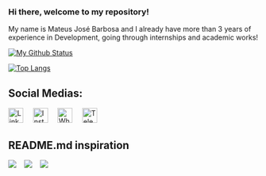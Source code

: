 ### Hi there, welcome to my repository!

My name is Mateus José Barbosa and I already have more than 3 years of experience in Development, going through internships and academic works!

[![My Github Status](https://github-readme-stats.vercel.app/api?username=mateusjbarbosa&count_private=true&show_icons=true&theme=tokyonight)](https://github.com/mateusjbarbosa)

[![Top Langs](https://github-readme-stats.vercel.app/api/top-langs/?username=mateusjbarbosa&layout=compact)](https://github.com/mateusjbarbosa)

## Social Medias:
<p align="left">
  <a href="https://www.linkedin.com/in/mateusjbarbosa"><img src="https://github.com/Quadrified/Quadrified/blob/master/assets/social_media_svgs/linkedin-round.svg" width="30px" alt="LinkedIn"></a> &nbsp; &nbsp;
  <a href="https://instagram.com/_mateusjbarbosa"><img src="https://github.com/Quadrified/Quadrified/blob/master/assets/social_media_svgs/instagram-round.svg" width="30px" alt="Instagram"></a> &nbsp; &nbsp;
  <a href="https://api.whatsapp.com/send?phone=+5535984770423"><img src="https://github.com/Quadrified/Quadrified/blob/master/assets/social_media_svgs/whatsapp-round.svg" width="30px" alt="Whatsapp"></a> &nbsp; &nbsp;
  <a href="https://t.me/mateusjbarbosa"><img src="https://github.com/Quadrified/Quadrified/blob/master/assets/social_media_svgs/telegram-round.svg" width="30px" alt="Telegram"></a> &nbsp; &nbsp;
</p>

## README.md inspiration
<a href="https://github.com/kautukkundan"><img src = "https://img.shields.io/github/followers/kautukkundan?label=kautukkundan&style=social"></a>&nbsp; &nbsp;
<a href="https://github.com/tuliofaria"><img src = "https://img.shields.io/github/followers/tuliofaria?label=tuliofaria&style=social"></a>&nbsp; &nbsp;
<a href="https://github.com/anuraghazra"><img src = "https://img.shields.io/github/followers/anuraghazra?label=anuraghazra&style=social"></a>
